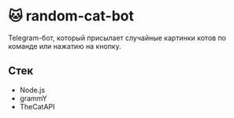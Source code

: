 # 🐱 random-cat-bot

Telegram-бот, который присылает случайные картинки котов по команде или нажатию на кнопку.

## Стек

- Node.js
- grammY
- TheCatAPI
